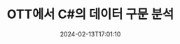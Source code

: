 ---
############################# Static ############################
layout: "auto-gen-parser"
date: 2024-02-13T17:01:10
draft: false
otherformats: 

############################# Head ############################
head_title: "C#에서 OTT의 데이터 구문 분석"
head_description: "C#의 문서에서 데이터를 빠르게 구문 분석합니다."

############################# Header ############################
title: "OTT에서 C#의 데이터 구문 분석"
description: "몇 줄의 .NET 코드로 OTT의 데이터를 구문 분석합니다."
bg_image: "https://cms.admin.containerize.com/templates/aspose/App_Themes/V3/images/bg/header1.png"
bg_overlay: false
button:
    enable: true
    icon: "fas fa-arrow-down"
    label: "무료 평가판 다운로드"
    link: "https://downloads.groupdocs.com/parser/net"

############################# SubMenu ############################
submenu:
    enable: true

    left:
        img_alt: "GroupDocs.Parser for .NET"
        image: "https://cms.admin.containerize.com/templates/groupdocs/images/product-logos/90x90-noborder/groupdocs-parser-net.png"
        product: "GroupDocs.Parser"
        platform: ".NET"

    middle:
        button:

            # button loop
            - link: "https://apireference.groupdocs.com/parser/net"
              text: "API 참조"

            # button loop
            - link: "https://github.com/groupdocs-parser"
              text: "코드 예제"

            # button loop
            - link: "https://products.groupdocs.app/parser/family"
              text: "라이브 데모"

            # button loop
            - link: "https://purchase.groupdocs.com/pricing/parser/net"
              text: "가격"

    right:
        link_download: "https://downloads.groupdocs.com/parser"
        link_learn: "https://docs.groupdocs.com/parser/net"
        link_buy: "https://purchase.groupdocs.com"

############################# About ############################
about:
    enable: true
    title: "GroupDocs.Parser for .NET의 템플릿으로 데이터 구문 분석"
    content: |
        템플릿은 문서에서 데이터 추출의 효율성, 정확성 및 일관성을 크게 향상시킬 수 있습니다. GroupDocs.Parser for .NET는 템플릿 작업을 위한 강력한 솔루션을 제공합니다.
        
        GroupDocs.Parser for .NET를 사용하면 PDF 및 Microsoft Word 문서를 포함하여 다양한 유형의 문서에 대한 템플릿을 쉽게 만들 수 있습니다. 여러 문서의 일괄 구문 분석을 위해 템플릿을 사용할 수도 있습니다.

        GroupDocs.Parser for .NET의 템플릿 작업에 대한 모범 사례에는 배포 전에 고유 식별자를 사용하고 템플릿을 철저히 테스트하는 것이 포함됩니다. GroupDocs.Parser for .NET를 사용하면 데이터 추출을 최적화하고 더 나은 결과를 얻을 수 있습니다.

        문서 파싱 작업을 단순화하고 생산성을 향상시키려면 지금 GroupDocs.Parser for .NET를 다운로드하고 사용해 보십시오. 시작하고 성공을 달성하는 데 도움이 되는 문서 및 지원 리소스를 사용할 수 있습니다.

        [문서](https://docs.groupdocs.com/parser/net/working-with-templates/)에서 문서 파싱에 대해 자세히 알아보세요.

############################# More ############################
more:
    enable: true
    title_left: "시스템 요구 사항"
    content_left: |
        GroupDocs.Parser for .NET API는 모든 주요 플랫폼 및 운영 체제에서 지원됩니다. 아래 코드를 실행하기 전에 시스템에 다음 필수 구성 요소가 설치되어 있는지 확인하십시오.
        
        * 운영 체제: Microsoft Windows, Linux, MacOS
        * 개발 환경: Microsoft Visual Studio, Xamarin, MonoDevelop
        * 프레임워크
        * [Nuget](https://www.nuget.org/packages/groupdocs.parser)에서 GroupDocs.Parser for .NET의 최신 버전을 다운로드하세요.

    title_right: "GroupDocs.Parser for .NET를 사용하는 이유"
    content_right: |
        * 지원되는 모든 문서에서 일반 텍스트 추출 지원    
        * 사용자 정의 템플릿을 통한 문서 분석    
        * 구조화된 텍스트 추출을 완벽하게 지원    
        * 키워드 및 정규 표현식을 통한 텍스트 검색    
        * 형식이 지정된 텍스트, 메타데이터, 이미지, 컨테이너 및 첨부 파일 추출    
        * 지원되는 일부 문서 형식의 목차 추출    
        * PDF 문서에서 양식 데이터 구문 분석    
        * 문서에서 하이퍼링크 추출           

############################# Demos ############################
demos:
    enable: true
    title: "라이브 데모 - OTT 온라인의 데이터 구문 분석"
    content: |
       지금 바로 [GroupDocs.Parser Live Demos](https://products.groupdocs.app/parser/ott) 웹사이트를 방문하여 OTT 파일의 데이터를 구문 분석하세요.
       라이브 데모에는 다음과 같은 이점이 있습니다.
        
############################# About Formats ############################
about_formats:
    enable: true

############################# More Formats ############################
more_formats:
    enable: true
    title: "다른 문서 형식의 데이터 구문 분석"
    content: |
        .NET 문서는 파일 형식 및 이미지에 대한 API를 구문 분석합니다. 아래에 설명된 대로 널리 사용되는 일부 파일 형식에 대한 데이터를 추출합니다.

############################# Back to top ###############################
back_to_top:
    enable: true
---